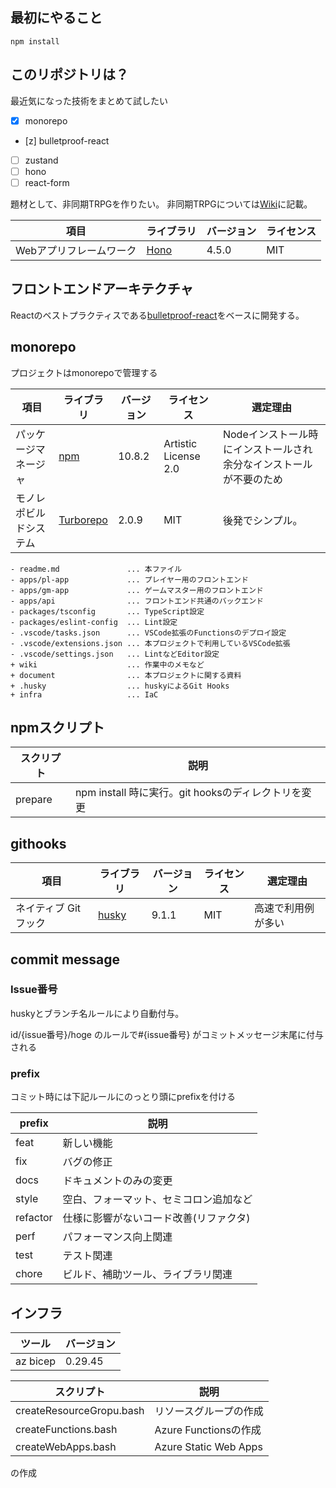 ## 最初にやること

```
npm install
```

## このリポジトリは？
最近気になった技術をまとめて試したい
- [x] monorepo
- [z] bulletproof-react
- [ ] zustand
- [ ] hono
- [ ] react-form

題材として、非同期TRPGを作りたい。
非同期TRPGについては[Wiki](./wiki/top/非同期TRPGとは.md)に記載。


項目|ライブラリ|バージョン|ライセンス
--|--|--|--
Webアプリフレームワーク|[Hono](https://github.com/honojs/hono)|4.5.0|MIT

## フロントエンドアーキテクチャ
Reactのベストプラクティスである[bulletproof-react](https://github.com/alan2207/bulletproof-react)をベースに開発する。

## monorepo
プロジェクトはmonorepoで管理する

項目|ライブラリ|バージョン|ライセンス|選定理由
--|--|--|--|--
パッケージマネージャ|[npm](https://github.com/npm/cli)|10.8.2|Artistic License 2.0|Nodeインストール時にインストールされ余分なインストールが不要のため
モノレポビルドシステム|[Turborepo](https://github.com/vercel/turbo)|2.0.9|MIT|後発でシンプル。



```
- readme.md               ... 本ファイル
- apps/pl-app             ... プレイヤー用のフロントエンド
- apps/gm-app             ... ゲームマスター用のフロントエンド
- apps/api                ... フロントエンド共通のバックエンド
- packages/tsconfig       ... TypeScript設定
- packages/eslint-config  ... Lint設定
- .vscode/tasks.json      ... VSCode拡張のFunctionsのデプロイ設定
- .vscode/extensions.json ... 本プロジェクトで利用しているVSCode拡張
- .vscode/settings.json   ... LintなどEditor設定
+ wiki                    ... 作業中のメモなど
+ document                ... 本プロジェクトに関する資料
+ .husky                  ... huskyによるGit Hooks
+ infra                   ... IaC
```

## npmスクリプト

スクリプト|説明
--|--
prepare|npm install 時に実行。git hooksのディレクトリを変更

## githooks

項目|ライブラリ|バージョン|ライセンス|選定理由
--|--|--|--|--
ネイティブ Git フック|[husky](https://github.com/typicode/husky)|9.1.1|MIT|高速で利用例が多い

## commit message 
### Issue番号
huskyとブランチ名ルールにより自動付与。

id/{issue番号}/hoge のルールで#{issue番号} がコミットメッセージ末尾に付与される

### prefix
コミット時には下記ルールにのっとり頭にprefixを付ける

prefix|説明
--|--
feat|新しい機能
fix|バグの修正
docs|ドキュメントのみの変更
style|空白、フォーマット、セミコロン追加など
refactor|仕様に影響がないコード改善(リファクタ)
perf|パフォーマンス向上関連
test|テスト関連
chore| ビルド、補助ツール、ライブラリ関連

## インフラ

ツール|バージョン
--|--
az bicep|0.29.45

スクリプト|説明
--|--
createResourceGropu.bash|リソースグループの作成
createFunctions.bash|Azure Functionsの作成
createWebApps.bash|Azure Static Web Apps

の作成
